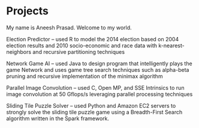 Projects
========

My name is Aneesh Prasad. 
Welcome to my world.

Election Predictor – used R to model the 2014 election based on 2004 election results and 2010 socio-economic and race data with k-nearest-neighbors and recursive partitioning techniques

Network Game AI – used Java to design program that intelligently plays the game Network and uses game tree search techniques such as alpha-beta pruning and recursive implementation of the minimax algorithm

Parallel Image Convolution – used C, Open MP, and SSE Intrinsics to run image convolution at 50 Gflops/s leveraging parallel processing techniques

Sliding Tile Puzzle Solver – used Python and Amazon EC2 servers to strongly solve the sliding tile puzzle game using a Breadth-First Search algorithm written in the Spark framework.
